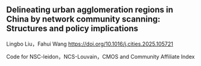 ## Delineating urban agglomeration regions in China by network community scanning: Structures and policy implications
Lingbo Liu，Fahui Wang
https://doi.org/10.1016/j.cities.2025.105721

Code for NSC-leidon，NCS-Louvain，CMOS and Community Affiliate Index
